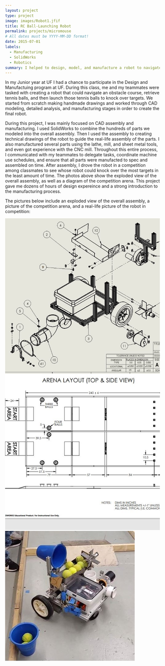 ```yaml
---
layout: project
type: project
image: images/Robot1.jfif
title: RC Ball-Launching Robot
permalink: projects/micromouse
# All dates must be YYYY-MM-DD format!
date: 2015-07-01
labels:
  - Manufacturing
  - SolidWorks
  - Robotics
summary: I helped to design, model, and manufacture a robot to navigate an obstacle course
---
```



In my Junior year at UF I had a chance to participate in the Design and Manufactuing program at UF. During this class, me and my teammates were tasked with creating a robot that could navigate an obstacle course, retrieve tennis balls, and then launch those tennis balls to knock over targets. We started from scratch making handmade drawings and worked through CAD modeling, detailed analysis, and manufacturing stages in order to create the final robot. 

During this project, I was mainly focused on CAD assembly and manufacturing. I used SolidWorks to combine the hundreds of parts we modeled into the overall assembly. Then I used the assembly to creating technical drawings of the robot to guide the real-life assembly of the parts. I also manufactured several parts using the lathe, mill, and sheet metal tools, and even got experience with the CNC mill. Throughout this entire process, I communicated with my teammates to delegate tasks, coordinate machine use schedules, and ensure that all parts were manufacted to spec and assembled on time. After assembly, I drove the robot in a competition among classmates to see whose robot could knock over the most targets in the least amount of time. The photos above show the exploded view of the overall assembly, as well as a diagram of the competition arena. This project gave me dozens of hours of design expereince and a strong introduction to the manufacturing process.

The pictures below include an exploded view of the overall assembly, a picture of the competition arena, and a real-life picture of the robot in competition:

<div class="ui medium rounded images">
  <img class="ui image" src="../images/robotdrawww.jpg">
  <img class="ui image" src="../images/arena.JPG">
  <img class="ui image" src="../images/Robot1.jfif">
</div>


